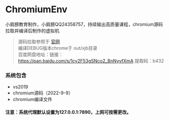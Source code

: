 # ChromiumEnv
小肩膀教育制作，小肩膀QQ24358757，持续输出高质量课程，chromium源码拉取并编译后制作的虚拟机
> 源码拉取参照于 [官网](https://chromium.googlesource.com/chromium/src/+/main/docs/windows_build_instructions.md)  
> 编译DEBUG版本chrome于 out/xjb目录  
> 百度网盘地址：链接：https://pan.baidu.com/s/1cy2F53gSNco2_BnNyvfXmA   提取码：b432  

### 系统包含
* vs2019  
* chromium源码（2022-9-9）
* chromium编译文件

#### 注意：系统代理默认设置为127.0.0.1:7890，上网可按需更改。
